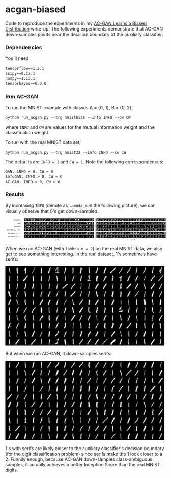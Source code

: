 # acgan-biased

Code to reproduce the experiments in my [AC-GAN Learns a Biased Distribution](http://ruishu.io/docs/ac-gan-learns.pdf) write-up. The following experiments demonstrate that AC-GAN down-samples points near the decision boundary of the auxiliary classifier. 

### Dependencies

You'll need

```
tensorflow==1.2.1
scipy==0.17.1
numpy==1.13.1
tensorbayes==0.3.0
```

### Run AC-GAN

To run the MNIST example with classes A = {0, 1}, B = {0, 2}, 

```
python run_acgan.py --trg mnistbias --info INFO --cw CW
```
where `INFO` and `CW` are values for the mutual information weight and the classification weight. 


To run with the real MNIST data set,
```
python run_acgan.py --trg mnist32 --info INFO --cw CW
```

The defaults are `INFO = 1` and `CW = 1`. Note the following correspondences:
```
GAN: INFO = 0, CW = 0
InfoGAN: INFO > 0, CW = 0
AC-GAN: INFO > 0, CW > 0
```

### Results

By increasing `INFO` (denote as `lambda_m` in the following picture), we can visually observe that 0's get down-sampled.

<img src="assets/compareimages.png" align="middle">

When we run AC-GAN (with `lambda_m = 2`) on the real MNIST data, we also get to see something interesting. In the real dataset, 1's sometimes have serifs:

<img src="assets/mnist_real.png" width="500">

But when we run AC-GAN, it down-samples serifs:

<img src="assets/mnist_acgan.png" width="500">

1's with serifs are likely closer to the auxiliary classifier's decision boundary (for the digit classification problem) since serifs make the 1 look closer to a 2. Funnily enough, because AC-GAN down-samples class-ambiguous samples, it actually achieves a better Inception Score than the real MNIST digits. 
